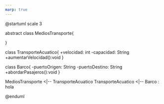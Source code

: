 ```yaml
---
marp: true
---
```


@startuml
scale 3

abstract class MediosTransporte{
    
}

class TransporteAcuatico{
    +velocidad: int
    -capacidad: String
    +aumentarVelocidad():void
}

class Barco{
    -puertoOrigen: String
    -puertoDestino: String
    +abordarPasajeros():void
}

MediosTransporte <|-- TransporteAcuatico
TransporteAcuatico <|-- Barco : hola



@enduml
